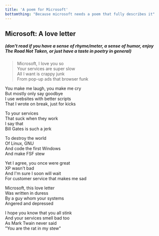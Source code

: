 ```yaml
---
title: 'A poem for Microsoft'
bottomthing: "Because microsoft needs a poem that fully describes it"
---
```

## Microsoft: A love letter
##### (don't read if you have a sense of rhyme/meter, a sense of humor, enjoy The Road Not Taken, or just have a taste in poetry in general)


> Microsoft, I love you so  
Your services are super slow  
All I want is crappy junk  
From pop-up ads that browser funk  
>
You make me laugh, you make me cry  
But mostly only say goodbye  
I use websites with better scripts  
That I wrote on break, just for kicks  
>
To your services  
That suck when they work  
I say that  
Bill Gates is such a jerk  
>
To destroy the world  
Of Linux, GNU  
And code the first Windows  
And make FSF stew  
>
Yet I agree, you once were great  
XP wasn't bad  
And I'm sure I soon will wait  
For customer service that makes me sad  
>
Microsoft, this love letter  
Was written in duress  
By a guy whom your systems  
Angered and depressed  
>
I hope you know that you all stink  
And your services smell bad too  
As Mark Twain never said  
"You are the rat in my stew"  

